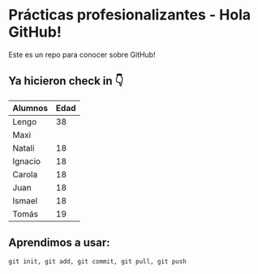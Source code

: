 # Prácticas profesionalizantes - Hola GitHub!
Este es un repo para conocer sobre GitHub!

## Ya hicieron check in 👇

| Alumnos       | Edad       |
| ------------- | ---------- |
| Lengo         | 38         |
| Maxi          |            |
| Natali        | 18         |
| Ignacio       | 18         |
| Carola        | 18         |
| Juan          | 18         |
| Ismael        | 18         |
| Tomás         | 19         |

## Aprendimos a usar:
```
git init, git add, git commit, git pull, git push 
```